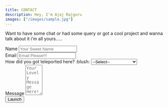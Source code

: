 ```yaml
---
title: CONTACT
description: Hey, I'm Ajaj Rajguru
images: ["/images/sample.jpg"]
---
```


Want to have some chat or had some query or got a cool project and wanna talk about it i'm all yours.....
<div class="contact-form">
	<form>
		<div class="group">
			<label for="name">Name</label>
			<input type="text" name="name" class="theme-input" placeholder="Your Sweet Name">
		</div>
		<div class="group">
			<label for="name">Email</label>
			<input type="Email" name="name" class="theme-input" placeholder="Email Please!!!">
		</div>
		<div class="group">
			<label for="name">How did you got teleported here? :blush:</label>
			<select class="theme-input">
				<option value="">--Select--</option>
				<option value="">LinkedIn</option>
				<option value="">Facebook</option>
				<option value="">Instagram</option>
				<option value="">Google</option>
				<option value="">By Recommendation</option>
			</select>
		</div>
		<div class="group">
			<label for="name">Message</label>
			<textarea rows="6" cols="4" placeholder="Your Lovely Message Here!!!" class="theme-input textarea"></textarea>
		</div>
		<div class="group mb-0 text-center">
			<input type="submit" value="Launch" class="btn">
		</div>
	</form>
</div>